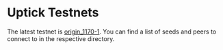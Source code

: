 # Uptick Testnets

The latest testnet is [origin_1170-1](./origin_1170-1). You can find a list of seeds and peers to connect to in the respective directory.